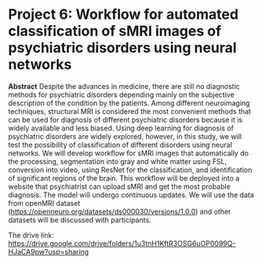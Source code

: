 # Project 6: Workflow for automated classification of sMRI images of psychiatric disorders using neural networks


**Abstract**
Despite the advances in medicine, there are still no diagnostic methods for psychiatric disorders depending mainly on the subjective description of the condition by the patients. Among different neuroimaging techniques, structural MRI is considered the most convenient methods that can be used for diagnosis of different psychiatric disorders because it is widely available and less biased. Using deep learning for diagnosis of psychiatric disorders are widely explored, however, in this study, we will test the possibility of classification of different disorders using neural networks. We will develop workflow for sMRI images that automatically do the processing, segmentation into gray and white matter using FSL, conversion into video, using ResNet for the classification, and identification of significant regions of the brain. This workflow will be deployed into a website that psychiatrist can upload sMRI and get the most probable diagnosis. The model will undergo continuous updates. We will use the data from openMRI dataset (https://openneuro.org/datasets/ds000030/versions/1.0.0) and other datasets will be discussed with participants.

The drive link:
https://drive.google.com/drive/folders/1u3tnH1KftR3OSG6uOP0099Q-HJaCA9pw?usp=sharing
